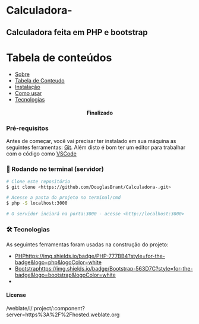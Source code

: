 # Calculadora-
## Calculadora feita em PHP e bootstrap

Tabela de conteúdos
=================
<!--ts-->
   * [Sobre](#Sobre)
   * [Tabela de Conteudo](#tabela-de-conteudo)
   * [Instalação](#instalacao)
   * [Como usar](#como-usar)
   * [Tecnologias](#tecnologias)
<!--te-->

<h4 align="center"> 
	 Finalizado 
</h4>

### Pré-requisitos

Antes de começar, você vai precisar ter instalado em sua máquina as seguintes ferramentas:
[Git](https://git-scm.com).
Além disto é bom ter um editor para trabalhar com o código como [VSCode](https://code.visualstudio.com/)

### 🎲 Rodando no terminal (servidor)

```bash
# Clone este repositório
$ git clone <https://github.com/DouglasBrant/Calculadora-.git>

# Acesse a pasta do projeto no terminal/cmd
$ php -S localhost:3000

# O servidor inciará na porta:3000 - acesse <http://localhost:3000>
```
### 🛠 Tecnologias

As seguintes ferramentas foram usadas na construção do projeto:

- [PHP](https://expo.io/)https://img.shields.io/badge/PHP-777BB4?style=for-the-badge&logo=php&logoColor=white
- [Bootstrap](https://getbootstrap.com/)https://img.shields.io/badge/Bootstrap-563D7C?style=for-the-badge&logo=bootstrap&logoColor=white
- 
#### License
/weblate/l/:project/:component?server=https%3A%2F%2Fhosted.weblate.org

